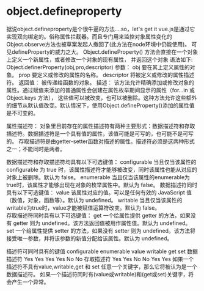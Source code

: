# object.defineproperty
据说object.defineproperty是个很牛逼的方法....so，let's get it
vue.js是通过它实现双向绑定的。俗称属性拦截器。而且专门用来监控对象属性变化的Object.observe方法也被草案发起人撤回了(此方法在node环境中仍能使用)。
可见defineProperty的威力之大。
Object.defineProperty() 方法会直接在一个对象上定义一个新属性，或者修改一个对象的现有属性， 并返回这个对象
语法如下:
Object.definerProperty(obj,pro,descriptor)
参数：
obj
要在其上定义属性的对象。
prop
要定义或修改的属性的名称。
descriptor
将被定义或修改的属性描述符。
返回值：
被传递给函数的对象。
描述：
该方法允许精确添加或修改对象的属性。通过赋值来添加的普通属性会创建在属性枚举期间显示的属性（for...in 或 Object.keys 方法）， 
这些值可以被改变，也可以被删除。这种方法允许这些额外的细节从默认值改变。默认情况下，使用Object.defineProperty()添加的属性值是不可变的。

属性描述符：
对象里目前存在的属性描述符有两种主要形式：数据描述符和存取描述符。数据描述符是一个具有值的属性，该值可能是可写的，也可能不是可写的。
存取描述符是由getter-setter函数对描述的属性。描述符必须是这两种形式之一；不能同时是两者。

数据描述符和存取描述符均具有以下可选键值：
configurable
当且仅当该属性的 configurable 为 true 时，该属性描述符才能够被改变，同时该属性也能从对应的对象上被删除。默认为 false。
enumerable
当且仅当该属性的enumerable为true时，该属性才能够出现在对象的枚举属性中。默认为 false。
数据描述符同时具有以下可选键值：
value
该属性对应的值。可以是任何有效的 JavaScript 值（数值，对象，函数等）。默认为 undefined。
writable
当且仅当该属性的writable为true时，value才能被赋值运算符改变。默认为 false。                                                                                                                                                                                                 
存取描述符同时具有以下可选键值：
get
一个给属性提供 getter 的方法，如果没有 getter 则为 undefined。该方法返回值被用作属性值。默认为 undefined。
set
一个给属性提供 setter 的方法，如果没有 setter 则为 undefined。该方法将接受唯一参数，并将该参数的新值分配给该属性。默认为 undefined。

描述符可同时具有的键值
 	configurable	enumerable	value	writable	get	set
数据描述符	Yes	Yes	Yes	Yes	No	No
存取描述符	Yes	Yes	No	No	Yes	Yes
如果一个描述符不具有value,writable,get 和 set 任意一个关键字，那么它将被认为是一个数据描述符。
如果一个描述符同时有(value或writable)和(get或set)关键字，将会产生一个异常。
